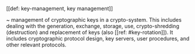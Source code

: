 [[def: key-management, key management]]

~ management of cryptographic keys in a crypto-system. This includes dealing with the generation, exchange, storage, use, crypto-shredding (destruction) and replacement of keys (also [[ref: #key-rotation]]). It includes cryptographic protocol design, key servers, user procedures, and other relevant protocols.

